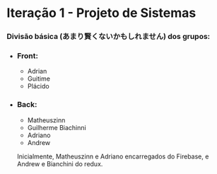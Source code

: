 # Iteração 1 - Projeto de Sistemas

### Divisão básica (あまり賢くないかもしれません) dos grupos:

+ ### Front:
    + Adrian
    + Guitime
    + Plácido
+ ### Back:
    + Matheuszinn
    + Guilherme Biachinni
    + Adriano
    + Andrew

    Inicialmente, Matheuszinn e Adriano encarregados do Firebase, e Andrew e Bianchini do redux. 
